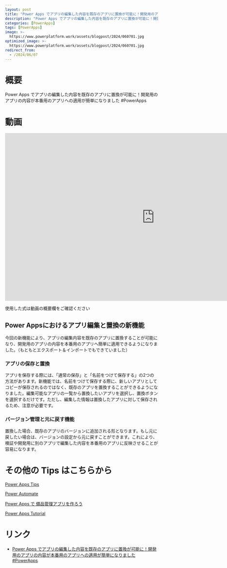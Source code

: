 ```yaml
---
layout: post
title: "Power Apps でアプリの編集した内容を既存のアプリに置換が可能に！開発用のアプリの内容が本番用のアプリへの適用が簡単になりました #PowerApps"
description: "Power Apps でアプリの編集した内容を既存のアプリに置換が可能に！開発用のアプリの内容が本番用のアプリへの適用が簡単になりました #PowerAppsを動画で分かりやすく解説"
categories: [PowerApps]
tags: [PowerApps]
image: >-
  https://www.powerplatform.work/assets/blogpost/2024/060701.jpg
optimized_image: >-
  https://www.powerplatform.work/assets/blogpost/2024/060701.jpg
redirect_from:
  - /2024/06/07
---
```



#  概要

Power Apps でアプリの編集した内容を既存のアプリに置換が可能に！開発用のアプリの内容が本番用のアプリへの適用が簡単になりました #PowerApps


# 動画

<iframe width="983" height="553" src="https://www.youtube.com/embed/j9M7gVhNAyM" title="YouTube video player" frameborder="0" allow="accelerometer; autoplay; clipboard-write; encrypted-media; gyroscope; picture-in-picture" allowfullscreen></iframe>


使用した式は動画の概要欄をご確認ください

## Power Appsにおけるアプリ編集と置換の新機能

今回の新機能により、アプリの編集内容を既存のアプリに置換することが可能になり、開発用のアプリの内容を本番用のアプリへ簡単に適用できるようになりました。（もともとエクスポート＆インポートでもできていました）

### アプリの保存と置換

アプリを保存する際には、「通常の保存」と「名前をつけて保存する」の2つの方法があります。新機能では、名前をつけて保存する際に、新しいアプリとしてコピーが保存されるのではなく、既存のアプリを置換することができるようになりました。編集可能なアプリの一覧から置換したいアプリを選択し、置換ボタンを選択するだけです。ただし、編集した情報は置換したアプリに対して保存されるため、注意が必要です。

### バージョン管理と元に戻す機能

置換した場合、既存のアプリのバージョンに追加される形となります。もし元に戻したい場合は、バージョンの設定から元に戻すことができます。これにより、検証や開発用に別のアプリで編集した内容を本番用のアプリに反映させることが容易になります。



# その他の Tips はこちらから

[Power Apps Tips](https://www.youtube.com/watch?v=VrAQf3JQ7yM&list=PLVhFi1fb3DqakSLVMn22DDcySXh9jtzi- )


[Power Automate](https://www.youtube.com/watch?v=-YnJYT0ASEM&list=PLVhFi1fb3Dqbzic6GieqnLFgD3aTj-eHA)


[Power Apps で 備品管理アプリを作ろう](https://www.youtube.com/playlist?list=PLVhFi1fb3DqZM3HKb8Hea6XEL96990Fyn)


[Power Apps Tutorial](https://www.youtube.com/playlist?list=PLVhFi1fb3DqalxpL974VvAJvV4iWoSbe_)


# リンク


- [Power Apps でアプリの編集した内容を既存のアプリに置換が可能に！開発用のアプリの内容が本番用のアプリへの適用が簡単になりました #PowerApps](https://www.youtube.com/watch?v=j9M7gVhNAyM)

